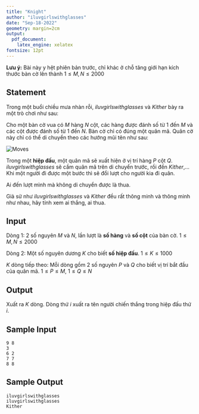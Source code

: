 ```yaml
---
title: "Knight"
author: "iluvgirlswithglasses"
date: "Sep-18-2022"
geometry: margin=2cm
output: 
  pdf_document: 
    latex_engine: xelatex
fontsize: 12pt
---
```


**Lưu ý:** Bài này y hệt phiên bản trước, chỉ khác ở chỗ tăng giới hạn kích thước bàn cờ lên thành $1 \leq M, N \leq 2000$

## Statement

Trong một buổi chiều mưa nhàn rỗi, *iluvgirlswithglasses* và *Kither* bày ra một trò chơi như sau:

Cho một bàn cờ vua có $M$ hàng $N$ cột, các hàng được đánh số từ 1 đến $M$ và các cột được đánh số từ 1 đến $N$. Bàn cờ chỉ có đúng một quân mã. Quân cờ này chỉ có thể di chuyển theo các hướng mũi tên như sau:

![Moves](https://raw.githubusercontent.com/iluvgirlswithglasses/img-host/main/host/vnoj_mdc_knight.png)

Trong một **hiệp đấu**, một quân mã sẽ xuất hiện ở vị trí hàng $P$ cột $Q$. *iluvgirlswithglasses* sẽ cầm quân mã trên di chuyển trước, rồi đến *Kither*,... Khi một người đi được một bước thì sẽ đổi lượt cho người kia đi quân.

Ai đến lượt mình mà không di chuyển được là thua.

Giả sử như *iluvgirlswithglasses* và *Kither* đều rất thông minh và thông minh như nhau, hãy tính xem ai thắng, ai thua.

## Input

Dòng 1: 2 số nguyên $M$ và $N$, lần lượt là **số hàng** và **số cột** của bàn cờ. $1 \leq M, N \leq 2000$

Dòng 2: Một số nguyên dương $K$ cho biết **số hiệp đấu**. $1 \leq K \leq 1000$

$K$ dòng tiếp theo: Mỗi dòng gồm 2 số nguyên $P$ và $Q$ cho biết vị trí bắt đầu của quân mã. $1 \leq P \leq M$, $1 \leq Q \leq N$

## Output

Xuất ra $K$ dòng. Dòng thứ $i$ xuất ra tên người chiến thắng trong hiệp đấu thứ $i$.

## Sample Input

```
9 8 
3
6 2
7 7
8 8
```

## Sample Output

```
iluvgirlswithglasses
iluvgirlswithglasses
Kither
```
